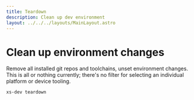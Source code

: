 ```yaml
---
title: Teardown
description: Clean up dev environment
layout: ../../../layouts/MainLayout.astro
---
```


# Clean up environment changes

Remove all installed git repos and toolchains, unset environment changes. This is all or nothing currently; there's no filter for selecting an individual platform or device tooling.

```
xs-dev teardown
```
